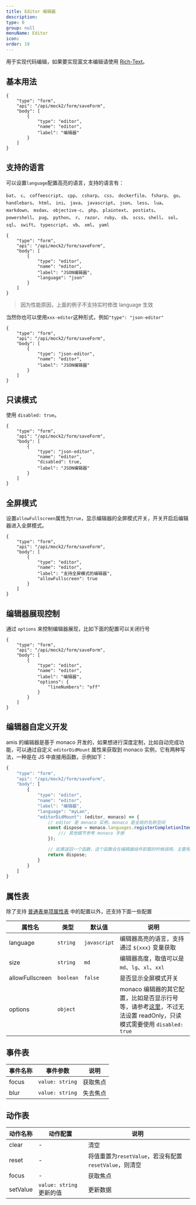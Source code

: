 ```yaml
---
title: Editor 编辑器
description:
type: 0
group: null
menuName: Editor
icon:
order: 19
---
```


用于实现代码编辑，如果要实现富文本编辑请使用 [Rich-Text](./input-rich-text)。

## 基本用法

```schema: scope="body"
{
    "type": "form",
    "api": "/api/mock2/form/saveForm",
    "body": [
        {
            "type": "editor",
            "name": "editor",
            "label": "编辑器"
        }
    ]
}
```

## 支持的语言

可以设置`language`配置高亮的语言，支持的语言有：

`bat`、 `c`、 `coffeescript`、 `cpp`、 `csharp`、 `css`、 `dockerfile`、 `fsharp`、 `go`、 `handlebars`、 `html`、 `ini`、 `java`、 `javascript`、 `json`、 `less`、 `lua`、 `markdown`、 `msdax`、 `objective-c`、 `php`、 `plaintext`、 `postiats`、 `powershell`、 `pug`、 `python`、 `r`、 `razor`、 `ruby`、 `sb`、 `scss`、`shell`、 `sol`、 `sql`、 `swift`、 `typescript`、 `vb`、 `xml`、 `yaml`

```schema: scope="body"
{
    "type": "form",
    "api": "/api/mock2/form/saveForm",
    "body": [
        {
            "type": "editor",
            "name": "editor",
            "label": "JSON编辑器",
            "language": "json"
        }
    ]
}
```

> 因为性能原因，上面的例子不支持实时修改 language 生效

当然你也可以使用`xxx-editor`这种形式，例如`"type": "json-editor"`

```schema: scope="body"
{
    "type": "form",
    "api": "/api/mock2/form/saveForm",
    "body": [
        {
            "type": "json-editor",
            "name": "editor",
            "label": "JSON编辑器"
        }
    ]
}
```

## 只读模式

使用 `disabled: true`。

```schema: scope="body"
{
    "type": "form",
    "api": "/api/mock2/form/saveForm",
    "body": [
        {
            "type": "json-editor",
            "name": "editor",
            "disabled": true,
            "label": "JSON编辑器"
        }
    ]
}
```

## 全屏模式

设置`allowFullscreen`属性为`true`，显示编辑器的全屏模式开关，开关开启后编辑器进入全屏模式。

```schema: scope="body"
{
    "type": "form",
    "api": "/api/mock2/form/saveForm",
    "body": [
        {
            "type": "editor",
            "name": "editor",
            "label": "支持全屏模式的编辑器",
            "allowFullscreen": true
        }
    ]
}
```

## 编辑器展现控制

通过 `options` 来控制编辑器展现，比如下面的配置可以关闭行号

```schema: scope="body"
{
    "type": "form",
    "api": "/api/mock2/form/saveForm",
    "body": [
        {
            "type": "editor",
            "name": "editor",
            "label": "编辑器",
            "options": {
                "lineNumbers": "off"
            }
        }
    ]
}
```

## 编辑器自定义开发

amis 的编辑器是基于 monaco 开发的，如果想进行深度定制，比如自动完成功能，可以通过自定义 `editorDidMount` 属性来获取到 monaco 实例，它有两种写法，一种是在 JS 中直接用函数，示例如下：

```javascript
{
    "type": "form",
    "api": "/api/mock2/form/saveForm",
    "body": [
        {
            "type": "editor",
            "name": "editor",
            "label": "编辑器",
            "language": "myLan",
            "editorDidMount": (editor, monaco) => {
                // editor 是 monaco 实例，monaco 是全局的名称空间
                const dispose = monaco.languages.registerCompletionItemProvider('myLan', {
                    /// 其他细节参考 monaco 手册
                });

                // 如果返回一个函数，这个函数会在编辑器组件卸载的时候调用，主要用于清理资源
                return dispose;
            }
        }
    ]
}
```

## 属性表

除了支持 [普通表单项属性表](./formitem#%E5%B1%9E%E6%80%A7%E8%A1%A8) 中的配置以外，还支持下面一些配置

| 属性名          | 类型      | 默认值       | 说明                                                                                                                                                                                                     |
| --------------- | --------- | ------------ | -------------------------------------------------------------------------------------------------------------------------------------------------------------------------------------------------------- |
| language        | `string`  | `javascript` | 编辑器高亮的语言，支持通过 `${xxx}` 变量获取                                                                                                                                                             |
| size            | `string`  | `md`         | 编辑器高度，取值可以是 `md`、`lg`、`xl`、`xxl`                                                                                                                                                           |
| allowFullscreen | `boolean` | `false`      | 是否显示全屏模式开关                                                                                                                                                                                     |
| options         | `object`  |              | monaco 编辑器的其它配置，比如是否显示行号等，请参考[这里](https://microsoft.github.io/monaco-editor/api/enums/monaco.editor.EditorOption.html)，不过无法设置 readOnly，只读模式需要使用 `disabled: true` |

## 事件表

| 事件名称 | 事件参数        | 说明     |
| -------- | --------------- | -------- |
| focus    | `value: string` | 获取焦点 |
| blur     | `value: string` | 失去焦点 |

## 动作表

| 动作名称 | 动作配置                 | 说明                                                   |
| -------- | ------------------------ | ------------------------------------------------------ |
| clear    | -                        | 清空                                                   |
| reset    | -                        | 将值重置为`resetValue`，若没有配置`resetValue`，则清空 |
| focus    | -                        | 获取焦点                                               |
| setValue | `value: string` 更新的值 | 更新数据                                               |
